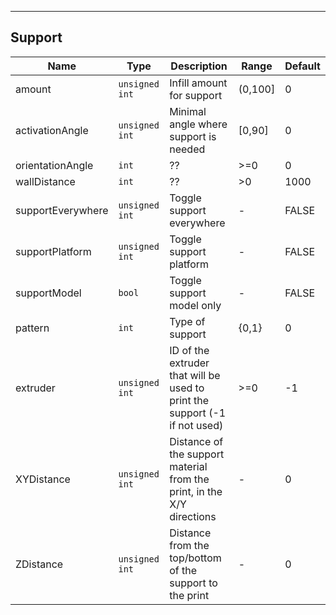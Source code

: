 ---
## Support
| Name | Type | Description | Range | Default |
| ----- | -----| ------------| ------| --------|
| amount | <code>unsigned int</code>| Infill amount for support | (0,100] | 0|
| activationAngle | <code>unsigned int</code>| Minimal angle where support is needed | [0,90] | 0 |
| orientationAngle | `int` | ?? | >=0 | 0 |
| wallDistance |  `int` | ?? | >0 | 1000 |
| supportEverywhere | <code>unsigned int</code>| Toggle support everywhere | - | FALSE |
| supportPlatform | <code>unsigned int</code>| Toggle support platform | - | FALSE|
| supportModel | `bool` | Toggle support model only | - | FALSE |
| pattern | <code>int</code>| Type of support | {0,1} | 0 |
| extruder | <code>unsigned int</code>| ID of the extruder that will be used to print the support (-1 if not used) | >=0 | -1 |
| XYDistance | <code>unsigned int</code>| Distance of the support material from the print, in the X/Y directions | - | 0 |
| ZDistance | <code>unsigned int</code>| Distance from the top/bottom of the support to the print | - | 0 |
